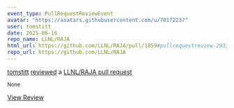 ```yaml
---
event_type: PullRequestReviewEvent
avatar: "https://avatars.githubusercontent.com/u/7017223?"
user: tomstitt
date: 2025-06-16
repo_name: LLNL/RAJA
html_url: https://github.com/LLNL/RAJA/pull/1859#pullrequestreview-2933158899
repo_url: https://github.com/LLNL/RAJA
---
```


<a href='https://github.com/tomstitt' target='_blank'>tomstitt</a> <a href='https://github.com/LLNL/RAJA/pull/1859#pullrequestreview-2933158899' target='_blank'>reviewed</a> a <a href='https://github.com/LLNL/RAJA/pull/1859' target='_blank'>LLNL/RAJA pull request</a>

<small>None</small>

<a href='https://github.com/LLNL/RAJA/pull/1859#pullrequestreview-2933158899' target='_blank'>View Review</a>